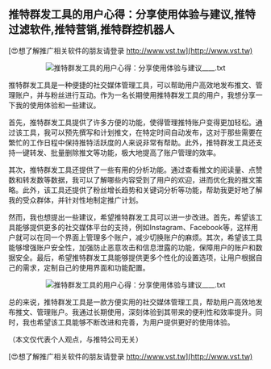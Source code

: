 ## **推特群发工具的用户心得：分享使用体验与建议,推特过滤软件,推特营销,推特群控机器人**

[😍想了解推广相关软件的朋友请登录 http://www.vst.tw](http://www.vst.tw)

 <center><img src="https://vst.tw/MP4/tuiguang/png/3.png" alt="推特群发工具的用户心得：分享使用体验与建议____.txt"></center>

推特群发工具是一种便捷的社交媒体管理工具，可以帮助用户高效地发布推文、管理账户，并与粉丝进行互动。作为一名长期使用推特群发工具的用户，我想分享一下我的使用体验和一些建议。

首先，推特群发工具提供了许多方便的功能，使得管理推特账户变得更加轻松。通过该工具，我可以预先撰写和计划推文，在特定时间自动发布，这对于那些需要在繁忙的工作日程中保持推特活跃度的人来说非常有帮助。此外，推特群发工具还支持一键转发、批量删除推文等功能，极大地提高了账户管理的效率。

其次，推特群发工具还提供了一些有用的分析功能。通过查看推文的阅读量、点赞数和转发数等数据，我可以了解哪些内容受到了用户的欢迎，进而优化我的推文策略。此外，该工具还提供了粉丝增长趋势和关键词分析等功能，帮助我更好地了解我的受众群体，并针对性地制定推广计划。

然而，我也想提出一些建议，希望推特群发工具可以进一步改进。首先，希望该工具能够提供更多的社交媒体平台的支持，例如Instagram、Facebook等，这样用户就可以在同一个界面上管理多个账户，减少切换账户的麻烦。其次，希望该工具能够增强账户安全性，加强防止恶意攻击和信息泄露的功能，保障用户的账户和数据安全。最后，希望推特群发工具能够提供更多个性化的设置选项，让用户根据自己的需求，定制自己的使用界面和功能配置。

 <center><img src="https://vst.tw/MP4/tuiguang/png/6.png" alt="推特群发工具的用户心得：分享使用体验与建议____.txt"></center>

总的来说，推特群发工具是一款方便实用的社交媒体管理工具，帮助用户高效地发布推文、管理账户。我通过长期使用，深刻体验到其带来的便利性和效率提升。同时，我也希望该工具能够不断改进和完善，为用户提供更好的使用体验。

（本文仅代表个人观点，与推特公司无关）

[😍想了解推广相关软件的朋友请登录 http://www.vst.tw](http://www.vst.tw)



